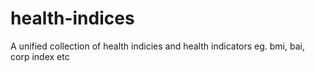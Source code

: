 # health-indices
A unified collection of health indicies and health indicators eg. bmi, bai, corp index etc 
